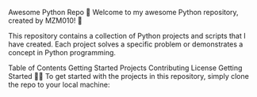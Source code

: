 Awesome Python Repo
🐍 Welcome to my awesome Python repository, created by MZM010! 🚀

This repository contains a collection of Python projects and scripts that I have created. Each project solves a specific problem or demonstrates a concept in Python programming.

Table of Contents
Getting Started
Projects
Contributing
License
Getting Started
👯‍♂️ To get started with the projects in this repository, simply clone the repo to your local machine: